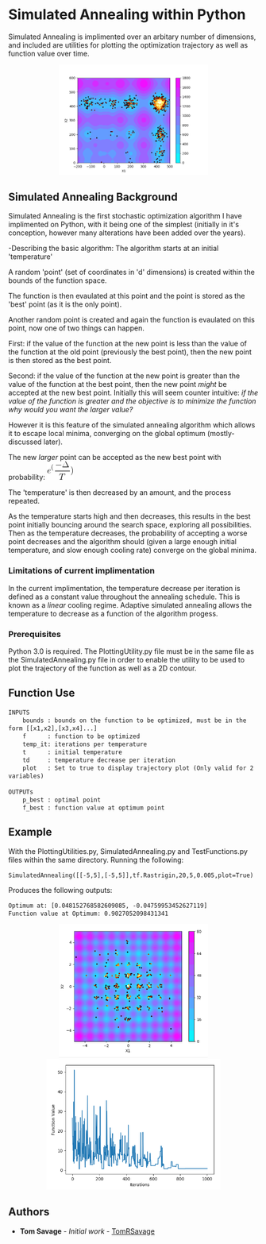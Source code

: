 # Simulated Annealing within Python
Simulated Annealing is implimented over an arbitary number of dimensions, and included are utilities for plotting the optimization trajectory as well as function value over time.

<p align="center">
<img src="https://github.com/TomRSavage/SA/blob/master/SAintro.png" width="300">
</p>

## Simulated Annealing Background
Simulated Annealing is the first stochastic optimization algorithm I have implimented on Python, with it being one of the simplest (initially in it's conception, however many alterations have been added over the years).  

-Describing the basic algorithm:
The algorithm starts at an initial 'temperature' 

A random 'point' (set of coordinates in 'd' dimensions) is created within the bounds of the function space. 

The function is then evaulated at this point and the point is stored as the 'best' point (as it is the only point). 

Another random point is created and again the function is evaulated on this point, now one of two things can happen. 

First: if the value of the function at the new point is less than the value of the function at the old point (previously the best point), then the new point is then stored as the best point. 

Second: if the value of the function at the new point is greater than the value of the function at the best point, then the new point *might* be accepted at the new best point. 
Initially this will seem counter intuitive: *if the value of the function is greater and the objective is to minimize the function why would you want the larger value?* 

However it is this feature of the simulated annealing algorithm which allows it to escape local minima, converging on the global optimum (mostly- discussed later). 

The new *larger* point can be accepted as the new best point with probability: ![](CodeCogsEqn(1).gif)

The 'temperature' is then decreased by an amount, and the process repeated. 

As the temperature starts high and then decreases, this results in the best point initially bouncing around the search space, exploring all possibilities. Then as the temperature decreases, the probability of accepting a worse point decreases and the algorithm should (given a large enough initial temperature, and slow enough cooling rate) converge on the global minima.

### Limitations of current implimentation
In the current implimentation, the temperature decrease per iteration is defined as a constant value throughout the annealing schedule. This is known as a *linear* cooling regime. Adaptive simulated annealing allows the temperature to decrease as a function of the algorithm progess.

### Prerequisites

Python 3.0 is required. The PlottingUtility.py file must be in the same file as the SimulatedAnnealing.py file in order to enable the utility to be used to plot the trajectory of the function as well as a 2D contour.

## Function Use
```
INPUTS
    bounds : bounds on the function to be optimized, must be in the form [[x1,x2],[x3,x4]...]
    f      : function to be optimized
    temp_it: iterations per temperature
    t      : initial temperature
    td     : temperature decrease per iteration
    plot   : Set to true to display trajectory plot (Only valid for 2 variables)
    
OUTPUTs
    p_best : optimal point
    f_best : function value at optimum point
 ```

## Example

With the PlottingUtilities.py, SimulatedAnnealing.py and TestFunctions.py files within the same directory.
Running the following:
```
SimulatedAnnealing([[-5,5],[-5,5]],tf.Rastrigin,20,5,0.005,plot=True)
```
Produces the following outputs:
```
Optimum at: [0.048152768582609085, -0.04759953452627119]
Function value at Optimum: 0.9027052098431341
```
<p align="center">
<img src="https://github.com/TomRSavage/SA/blob/master/github1.PNG" width="300"> <img src="https://github.com/TomRSavage/SA/blob/master/github2.PNG" width="350">
 </p>


    
## Authors

* **Tom Savage** - *Initial work* - [TomRSavage](https://github.com/TomRSavage)

